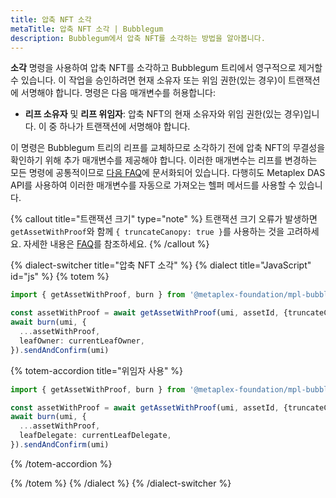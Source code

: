 ```yaml
---
title: 압축 NFT 소각
metaTitle: 압축 NFT 소각 | Bubblegum
description: Bubblegum에서 압축 NFT를 소각하는 방법을 알아봅니다.
---
```


**소각** 명령을 사용하여 압축 NFT를 소각하고 Bubblegum 트리에서 영구적으로 제거할 수 있습니다. 이 작업을 승인하려면 현재 소유자 또는 위임 권한(있는 경우)이 트랜잭션에 서명해야 합니다. 명령은 다음 매개변수를 허용합니다:

- **리프 소유자** 및 **리프 위임자**: 압축 NFT의 현재 소유자와 위임 권한(있는 경우)입니다. 이 중 하나가 트랜잭션에 서명해야 합니다.

이 명령은 Bubblegum 트리의 리프를 교체하므로 소각하기 전에 압축 NFT의 무결성을 확인하기 위해 추가 매개변수를 제공해야 합니다. 이러한 매개변수는 리프를 변경하는 모든 명령에 공통적이므로 [다음 FAQ](/bubblegum/faq#replace-leaf-instruction-arguments)에 문서화되어 있습니다. 다행히도 Metaplex DAS API를 사용하여 이러한 매개변수를 자동으로 가져오는 헬퍼 메서드를 사용할 수 있습니다.

{% callout title="트랜잭션 크기" type="note" %}
트랜잭션 크기 오류가 발생하면 `getAssetWithProof`와 함께 `{ truncateCanopy: true }`를 사용하는 것을 고려하세요. 자세한 내용은 [FAQ](/bubblegum/faq#replace-leaf-instruction-arguments)를 참조하세요.
{% /callout %}

{% dialect-switcher title="압축 NFT 소각" %}
{% dialect title="JavaScript" id="js" %}
{% totem %}

```ts
import { getAssetWithProof, burn } from '@metaplex-foundation/mpl-bubblegum'

const assetWithProof = await getAssetWithProof(umi, assetId, {truncateCanopy: true});
await burn(umi, {
  ...assetWithProof,
  leafOwner: currentLeafOwner,
}).sendAndConfirm(umi)
```

{% totem-accordion title="위임자 사용" %}

```ts
import { getAssetWithProof, burn } from '@metaplex-foundation/mpl-bubblegum'

const assetWithProof = await getAssetWithProof(umi, assetId, {truncateCanopy: true});
await burn(umi, {
  ...assetWithProof,
  leafDelegate: currentLeafDelegate,
}).sendAndConfirm(umi)
```

{% /totem-accordion %}

{% /totem %}
{% /dialect %}
{% /dialect-switcher %}
